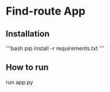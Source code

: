 # Find-route App
## Installation
'''bash
pip install -r requirements.txt
'''

## How to run
run app.py
